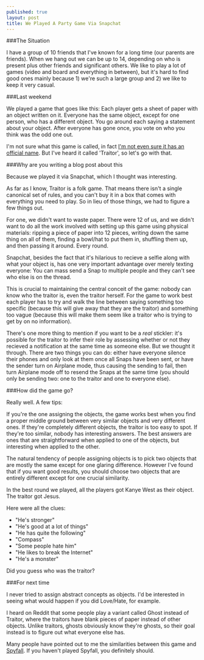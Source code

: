 ```yaml
---
published: true
layout: post
title: We Played A Party Game Via Snapchat
---
```


###The Situation

I have a group of 10 friends that I've known for a long time (our parents are friends). When we hang out we can be up to 14, depending on who is present plus other friends and significant others. We like to play a lot of games (video and board and everything in between), but it's hard to find good ones mainly because 1) we're such a large group and 2) we like to keep it very casual.

###Last weekend

We played a game that goes like this: Each player gets a sheet of paper with an object written on it. Everyone has the same object, except for one person, who has a different object. You go around each saying a statement about your object. After everyone has gone once, you vote on who you think was the odd one out.

I'm not sure what this game is called, in fact [I'm not even sure it has an official name](https://www.reddit.com/r/AskReddit/comments/31b8ks/what_are_some_games_you_can_play_with_just_a/cq04wz2). But I've heard it called 'Traitor', so let's go with that.

###Why are you writing a blog post about this

Because we played it via Snapchat, which I thought was interesting.

As far as I know, Traitor is a folk game. That means there isn't a single canonical set of rules, and you can't buy it in a box that comes with everything you need to play. So in lieu of those things, we had to figure a few things out.

For one, we didn't want to waste paper. There were 12 of us, and we didn't want to do all the work involved with setting up this game using physical materials: ripping a piece of paper into 12 pieces, writing down the same thing on all of them, finding a bowl/hat to put them in, shuffling them up, and then passing it around. Every round.

Snapchat, besides the fact that it's hilarious to recieve a selfie along with what your object is, has one very important advantage over merely texting everyone: You can mass send a Snap to multiple people and they can't see who else is on the thread.

This is crucial to maintaining the central conceit of the game: nobody can know who the traitor is, even the traitor herself. For the game to work best each player has to try and walk the line between saying something too specific (because this will give away that they are the traitor) and something too vague (because this will make them seem like a traitor who is trying to get by on no information). 

There's one more thing to mention if you want to be a *real* stickler: it's possible for the traitor to infer their role by assessing whether or not they recieved a notification at the same time as someone else. But we thought it through. There are two things you can do: either have everyone silence their phones and only look at them once all Snaps have been sent, or have the sender turn on Airplane mode, thus causing the sending to fail, then turn Airplane mode off to resend the Snaps at the same time (you should only be sending two: one to the traitor and one to everyone else). 

###How did the game go?

Really well. A few tips:

If you're the one assigning the objects, the game works best when you find a proper middle ground between very similar objects and very different ones. If they're completely different objects, the traitor is too easy to spot. If they're too similar, nobody has interesting answers. The best answers are ones that are straightforward when applied to one of the objects, but interesting when applied to the other.

The natural tendency of people assigning objects is to pick two objects that are mostly the same except for one glaring difference. However I've found that if you want good results, you should choose two objects that are entirely different except for one crucial similarity.

In the best round we played, all the players got Kanye West as their object. The traitor got Jesus.

Here were all the clues:

- "He's stronger"
- "He's good at a lot of things"
- "He has quite the following"
- "Compass"
- "Some people hate him"
- "He likes to break the Internet"
- "He's a monster"

Did you guess who was the traitor?

###For next time

I never tried to assign abstract concepts as objects. I'd be interested in seeing what would happen if you did Love/Hate, for example.

I heard on Reddit that some people play a variant called Ghost instead of Traitor, where the traitors have blank pieces of paper instead of other objects. Unlike traitors, ghosts obviously know they're ghosts, so their goal instead is to figure out what everyone else has.

Many people have pointed out to me the similarities between this game and [Spyfall](https://www.youtube.com/watch?v=YeXim1XFz5I). If you haven't played Spyfall, you definitely should.
